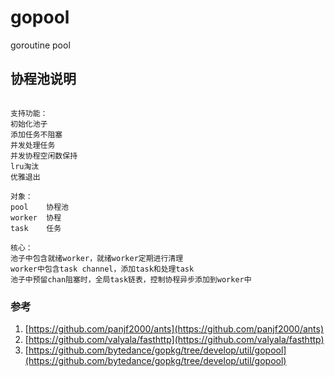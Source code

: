# gopool

goroutine pool

## 协程池说明

```

支持功能：
初始化池子
添加任务不阻塞
并发处理任务
并发协程空闲数保持
lru淘汰
优雅退出

对象：
pool    协程池
worker  协程
task    任务

核心：
池子中包含就绪worker，就绪worker定期进行清理
worker中包含task channel，添加task和处理task
池子中预留chan阻塞时，全局task链表，控制协程异步添加到worker中

```

### 参考

1. [https://github.com/panjf2000/ants](https://github.com/panjf2000/ants)
2. [https://github.com/valyala/fasthttp](https://github.com/valyala/fasthttp)
3. [https://github.com/bytedance/gopkg/tree/develop/util/gopool](https://github.com/bytedance/gopkg/tree/develop/util/gopool)


